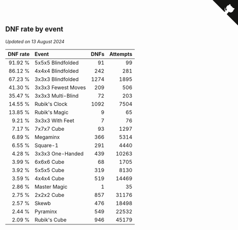 ## DNF rate by event

*Updated on 13 August 2024*

| DNF rate | Event | DNFs | Attempts |
| ---: | :--- | ---: | ---: |
| 91.92 % | 5x5x5 Blindfolded | 91 | 99 |
| 86.12 % | 4x4x4 Blindfolded | 242 | 281 |
| 67.23 % | 3x3x3 Blindfolded | 1274 | 1895 |
| 41.30 % | 3x3x3 Fewest Moves | 209 | 506 |
| 35.47 % | 3x3x3 Multi-Blind | 72 | 203 |
| 14.55 % | Rubik's Clock | 1092 | 7504 |
| 13.85 % | Rubik's Magic | 9 | 65 |
| 9.21 % | 3x3x3 With Feet | 7 | 76 |
| 7.17 % | 7x7x7 Cube | 93 | 1297 |
| 6.89 % | Megaminx | 366 | 5314 |
| 6.55 % | Square-1 | 291 | 4440 |
| 4.28 % | 3x3x3 One-Handed | 439 | 10263 |
| 3.99 % | 6x6x6 Cube | 68 | 1705 |
| 3.92 % | 5x5x5 Cube | 319 | 8130 |
| 3.59 % | 4x4x4 Cube | 519 | 14469 |
| 2.86 % | Master Magic | 1 | 35 |
| 2.75 % | 2x2x2 Cube | 857 | 31176 |
| 2.57 % | Skewb | 476 | 18498 |
| 2.44 % | Pyraminx | 549 | 22532 |
| 2.09 % | Rubik's Cube | 946 | 45179 |


<a href="https://github.com/simonkellly/wca_statistics_ireland" class="github-corner" aria-label="View source on Github"><svg width="80" height="80" viewBox="0 0 250 250" style="fill:#151513; color:#fff; position: absolute; top: 0; border: 0; right: 0;" aria-hidden="true"><path d="M0,0 L115,115 L130,115 L142,142 L250,250 L250,0 Z"></path><path d="M128.3,109.0 C113.8,99.7 119.0,89.6 119.0,89.6 C122.0,82.7 120.5,78.6 120.5,78.6 C119.2,72.0 123.4,76.3 123.4,76.3 C127.3,80.9 125.5,87.3 125.5,87.3 C122.9,97.6 130.6,101.9 134.4,103.2" fill="currentColor" style="transform-origin: 130px 106px;" class="octo-arm"></path><path d="M115.0,115.0 C114.9,115.1 118.7,116.5 119.8,115.4 L133.7,101.6 C136.9,99.2 139.9,98.4 142.2,98.6 C133.8,88.0 127.5,74.4 143.8,58.0 C148.5,53.4 154.0,51.2 159.7,51.0 C160.3,49.4 163.2,43.6 171.4,40.1 C171.4,40.1 176.1,42.5 178.8,56.2 C183.1,58.6 187.2,61.8 190.9,65.4 C194.5,69.0 197.7,73.2 200.1,77.6 C213.8,80.2 216.3,84.9 216.3,84.9 C212.7,93.1 206.9,96.0 205.4,96.6 C205.1,102.4 203.0,107.8 198.3,112.5 C181.9,128.9 168.3,122.5 157.7,114.1 C157.9,116.9 156.7,120.9 152.7,124.9 L141.0,136.5 C139.8,137.7 141.6,141.9 141.8,141.8 Z" fill="currentColor" class="octo-body"></path></svg></a><style>.github-corner:hover .octo-arm{animation:octocat-wave 560ms ease-in-out}@keyframes octocat-wave{0%,100%{transform:rotate(0)}20%,60%{transform:rotate(-25deg)}40%,80%{transform:rotate(10deg)}}@media (max-width:500px){.github-corner:hover .octo-arm{animation:none}.github-corner .octo-arm{animation:octocat-wave 560ms ease-in-out}}</style>
